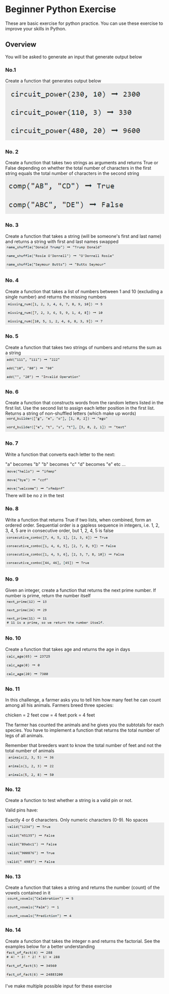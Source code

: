 # Beginner Python Exercise
These are basic exercise for python practice. You can use these exercise to improve your skills in Python.

## Overview
You will be asked to generate an input that generate output below

### No.1
Create a function that generates output below
![link_text](https://github.com/adibintangprada/Beginner_Python_Exercise/blob/main/No.%201.png)

### No. 2
Create a function that takes two strings as arguments and returns True or False depending on whether the total number of characters in the first string equals the total number of characters in the second string
![link_text](https://github.com/adibintangprada/Beginner_Python_Exercise/blob/main/No.%202.png)

### No. 3
Create a function that takes a string (will be someone's first and last name) and returns a string with first and last names swapped
![link_text](https://github.com/adibintangprada/Beginner_Python_Exercise/blob/main/No.%203.png)

### No. 4
Create a function that takes a list of numbers between 1 and 10 (excluding a single number) and returns the missing numbers
![link_text](https://github.com/adibintangprada/Beginner_Python_Exercise/blob/main/No.%204.png)

### No. 5
Create a function that takes two strings of numbers and returns the sum as a string
![link_text](https://github.com/adibintangprada/Beginner_Python_Exercise/blob/main/No.%205.png)

### No. 6
Create a function that constructs words from the random letters listed in the first list. Use the second list to assign each letter position in the first list. Returns a string of non-shuffled letters (which make up words)
![link_text](https://github.com/adibintangprada/Beginner_Python_Exercise/blob/main/No.%206.png)

### No. 7
Write a function that converts each letter to the next:

"a" becomes "b"
"b" becomes "c"
"d" becomes "e"
etc ...
![link_text](https://github.com/adibintangprada/Beginner_Python_Exercise/blob/main/No.%207.png)
There will be no z in the test

### No. 8
Write a function that returns True if two lists, when combined, form an ordered order. Sequential order is a gapless sequence in integers, i.e. 1, 2, 3, 4, 5 are in consecutive order, but 1, 2, 4, 5 is false
![link_text](https://github.com/adibintangprada/Beginner_Python_Exercise/blob/main/No.%208.png)

### No. 9
Given an integer, create a function that returns the next prime number. If number is prime, return the number itself
![link_text](https://github.com/adibintangprada/Beginner_Python_Exercise/blob/main/No.%209.png)

### No. 10
Create a function that takes age and returns the age in days
![link_text](https://github.com/adibintangprada/Beginner_Python_Exercise/blob/main/No.%2010.png)

### No. 11
In this challenge, a farmer asks you to tell him how many feet he can count among all his animals. Farmers breed three species:

chicken = 2 feet
cow = 4 feet
pork = 4 feet

The farmer has counted the animals and he gives you the subtotals for each species. You have to implement a function that returns the total number of legs of all animals.

Remember that breeders want to know the total number of feet and not the total number of animals
![link_text](https://github.com/adibintangprada/Beginner_Python_Exercise/blob/main/No.%2011.png)

### No. 12
Create a function to test whether a string is a valid pin or not.

Valid pins have:

Exactly 4 or 6 characters.
Only numeric characters (0-9).
No spaces
![link_text](https://github.com/adibintangprada/Beginner_Python_Exercise/blob/main/No.%2012.png)

### No. 13
Create a function that takes a string and returns the number (count) of the vowels contained in it
![link_text](https://github.com/adibintangprada/Beginner_Python_Exercise/blob/main/No.%2013.png)

### No. 14
Create a function that takes the integer n and returns the factorial. See the examples below for a better understanding
![link_text](https://github.com/adibintangprada/Beginner_Python_Exercise/blob/main/No.%2014.png)

I've make multiple possible input for these exercise
